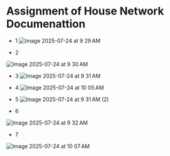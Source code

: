 # Assignment of House Network Documenattion

* 1
![Image 2025-07-24 at 9 29 AM](https://github.com/user-attachments/assets/5f995c90-fbd9-4f24-bc82-29b4d1167d84)

* 2

![Image 2025-07-24 at 9 30 AM](https://github.com/user-attachments/assets/8d76f3ae-c340-47fb-8f81-77d431b81584)

* 3
![Image 2025-07-24 at 9 31 AM](https://github.com/user-attachments/assets/be1cb44f-f80b-4503-a312-ea57f08c3660)

* 4
![Image 2025-07-24 at 10 05 AM](https://github.com/user-attachments/assets/f535aa16-06b0-4a7a-a17d-550c24a35e86)

* 5
![Image 2025-07-24 at 9 31 AM (2)](https://github.com/user-attachments/assets/e3963976-2b57-4888-9e86-c89d0dcc43a4)

* 6

![Image 2025-07-24 at 9 32 AM](https://github.com/user-attachments/assets/6a2a4d9f-ffd0-4aa9-b02c-9b3d3169ae21)

* 7

![Image 2025-07-24 at 10 07 AM](https://github.com/user-attachments/assets/5f66c05f-0498-46f6-a02a-6444d151def0)
